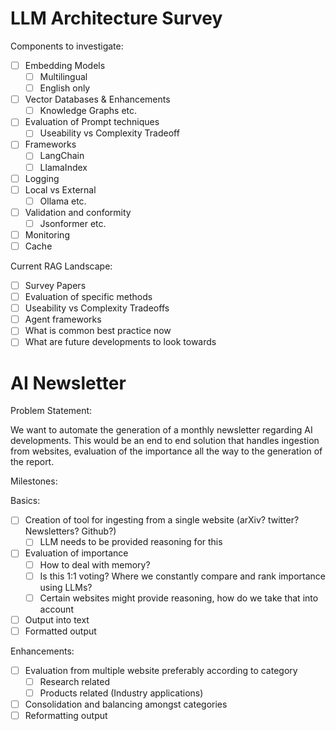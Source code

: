 # LLM Architecture Survey

Components to investigate:

- [ ]  Embedding Models
    - [ ]  Multilingual
    - [ ]  English only
- [ ]  Vector Databases & Enhancements
    - [ ]  Knowledge Graphs etc.
- [ ]  Evaluation of Prompt techniques
    - [ ]  Useability vs Complexity Tradeoff
- [ ]  Frameworks
    - [ ]  LangChain
    - [ ]  LlamaIndex
- [ ]  Logging
- [ ]  Local vs External
    - [ ]  Ollama etc.
- [ ]  Validation and conformity
    - [ ]  Jsonformer etc.
- [ ]  Monitoring
- [ ]  Cache

Current RAG Landscape:

- [ ]  Survey Papers
- [ ]  Evaluation of specific methods
- [ ]  Useability vs Complexity Tradeoffs
- [ ]  Agent frameworks
- [ ]  What is common best practice now
- [ ]  What are future developments to look towards

# AI Newsletter

Problem Statement:

We want to automate the generation of a monthly newsletter regarding AI developments. This would be an end to end solution that handles ingestion from websites, evaluation of the importance all the way to the generation of the report.

Milestones:

Basics:

- [ ]  Creation of tool for ingesting from a single website (arXiv? twitter? Newsletters? Github?)
    - [ ]  LLM needs to be provided reasoning for this
- [ ]  Evaluation of importance
    - [ ]  How to deal with memory?
    - [ ]  Is this 1:1 voting? Where we constantly compare and rank importance using LLMs?
    - [ ]  Certain websites might provide reasoning, how do we take that into account
- [ ]  Output into text
- [ ]  Formatted output

Enhancements:

- [ ]  Evaluation from multiple website preferably according to category
    - [ ]  Research related
    - [ ]  Products related (Industry applications)
- [ ]  Consolidation and balancing amongst categories
- [ ]  Reformatting output